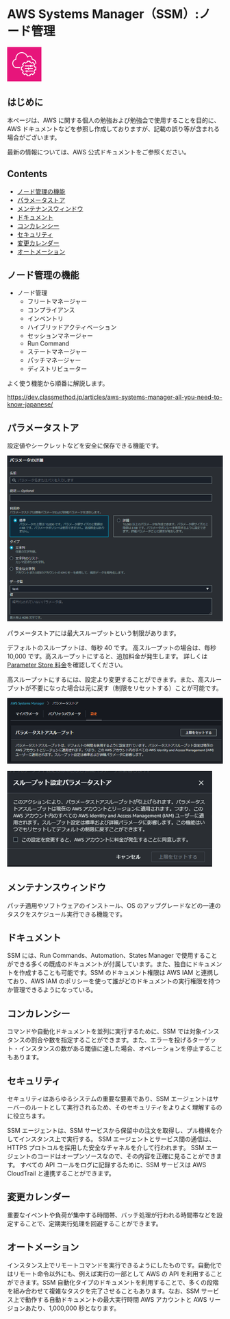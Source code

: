 # AWS Systems Manager（SSM）:ノード管理<!-- omit in toc -->

![icon](/images/icons/64/Arch_AWS-Systems-Manager_64.png)

## はじめに<!-- omit in toc -->

本ページは、AWS に関する個人の勉強および勉強会で使用することを目的に、AWS ドキュメントなどを参照し作成しておりますが、記載の誤り等が含まれる場合がございます。

最新の情報については、AWS 公式ドキュメントをご参照ください。

## Contents<!-- omit in toc -->

<!-- Duration: 00:01:00 -->

- [ノード管理の機能](#ノード管理の機能)
- [パラメータストア](#パラメータストア)
- [メンテナンスウィンドウ](#メンテナンスウィンドウ)
- [ドキュメント](#ドキュメント)
- [コンカレンシー](#コンカレンシー)
- [セキュリティ](#セキュリティ)
- [変更カレンダー](#変更カレンダー)
- [オートメーション](#オートメーション)

## ノード管理の機能

- ノード管理
  - フリートマネージャー
  - コンプライアンス
  - インベントリ
  - ハイブリッドアクティベーション
  - セッションマネージャー
  - Run Command
  - ステートマネージャー
  - パッチマネージャー
  - ディストリビューター

よく使う機能から順番に解説します。

https://dev.classmethod.jp/articles/aws-systems-manager-all-you-need-to-know-japanese/

## パラメータストア

設定値やシークレットなどを安全に保存できる機能です。

![ps-1](/images/ssm/parameter-store/parameterstore-1.png)

パラメータストアには最大スループットという制限があります。

デフォルトのスループットは、毎秒 40 です。
高スループットの場合は、毎秒 10,000 です。高スループットにすると、追加料金が発生します。
詳しくは [Parameter Store 料金](https://aws.amazon.com/jp/systems-manager/pricing/)を確認してください。

高スループットにするには、設定より変更することができます。また、高スループットが不要になった場合は元に戻す（制限をリセットする）ことが可能です。

![ps-2](/images/ssm/parameter-store/parameterstore-2.png)

![ps-3](/images/ssm/parameter-store/parameterstore-3.png)

## メンテナンスウィンドウ

パッチ適用やソフトウェアのインストール、OS のアップグレードなどの一連のタスクをスケジュール実行できる機能です。

## ドキュメント

SSM には、Run Commands、Automation、States Manager で使用することができる多くの既成のドキュメントが付属しています。また、独自にドキュメントを作成することも可能です。SSM のドキュメント権限は AWS IAM と連携しており、AWS IAM のポリシーを使って誰がどのドキュメントの実行権限を持つか管理できるようになっている。

## コンカレンシー

コマンドや自動化ドキュメントを並列に実行するために、SSM では対象インスタンスの割合や数を指定することができます。また、エラーを投げるターゲット・インスタンスの数がある閾値に達した場合、オペレーションを停止することもあります。

## セキュリティ

セキュリティはあらゆるシステムの重要な要素であり、SSM エージェントはサーバーのルートとして実行されるため、そのセキュリティをよりよく理解するのに役立ちます。

SSM エージェントは、SSM サービスから保留中の注文を取得し、プル機構を介してインスタンス上で実行する。
SSM エージェントとサービス間の通信は、HTTPS プロトコルを採用した安全なチャネルを介して行われます。
SSM エージェントのコードはオープンソースなので、その内容を正確に見ることができます。
すべての API コールをログに記録するために、SSM サービスは AWS CloudTrail と連携することができます。

## 変更カレンダー

重要なイベントや負荷が集中する時間帯、バッチ処理が行われる時間帯などを設定することで、定期実行処理を回避することができます。

## オートメーション

インスタンス上でリモートコマンドを実行できるようにしたものです。自動化ではリモート命令以外にも、例えば実行の一部として AWS の API を利用することができます。SSM 自動化タイプのドキュメントを利用することで、多くの段階を組み合わせて複雑なタスクを完了させることもあります。なお、SSM サービス上で動作する自動ドキュメントの最大実行時間 AWS アカウントと AWS リージョンあたり、1,000,000 秒となります。